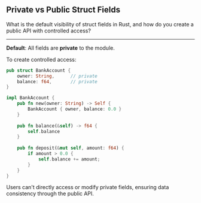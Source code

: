 ## Private vs Public Struct Fields

What is the default visibility of struct fields in Rust, and how do you create a public API with controlled access?

---

**Default**: All fields are **private** to the module.

To create controlled access:
```rust
pub struct BankAccount {
    owner: String,      // private
    balance: f64,       // private
}

impl BankAccount {
    pub fn new(owner: String) -> Self {
        BankAccount { owner, balance: 0.0 }
    }
    
    pub fn balance(&self) -> f64 {
        self.balance
    }
    
    pub fn deposit(&mut self, amount: f64) {
        if amount > 0.0 {
            self.balance += amount;
        }
    }
}
```

Users can't directly access or modify private fields, ensuring data consistency through the public API.

